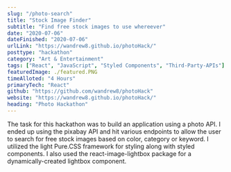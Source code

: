 ```yaml
---
slug: "/photo-search"
title: "Stock Image Finder"
subtitle: "Find free stock images to use whereever"
date: "2020-07-06"
dateFinished: "2020-07-06"
urlLink: "https://wandrew8.github.io/photoHack/"
posttype: "hackathon"
category: "Art & Entertainment"
tags: ["React", "JavaScript", "Styled Components", "Third-Party-APIs"]
featuredImage: ./featured.PNG
timeAlloted: "4 Hours"
primaryTech: "React"
github: "https://github.com/wandrew8/photoHack"
website: "https://wandrew8.github.io/photoHack/"
heading: "Photo Hackathon"
---
```


The task for this hackathon was to build an application using a photo API. I ended up using the pixabay API and hit various endpoints to allow the user to search for free stock images based on color, category or keyword. I utilized the light Pure.CSS framework for styling along with styled components. I also used the react-image-lightbox package for a dynamically-created lightbox component.
